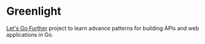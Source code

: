 # Greenlight

[Let's Go Further](https://lets-go-further.alexedwards.net/) project to learn advance patterns for building APIs and web applications in Go.

